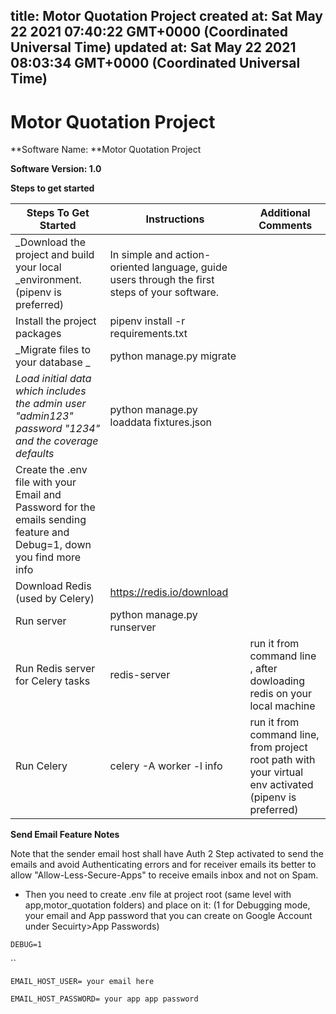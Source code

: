 
title: Motor Quotation Project
created at: Sat May 22 2021 07:40:22 GMT+0000 (Coordinated Universal Time)
updated at: Sat May 22 2021 08:03:34 GMT+0000 (Coordinated Universal Time)
---

# Motor Quotation Project

**Software Name: **Motor Quotation Project

**Software Version: 1.0**

**Steps to get started**

| **Steps To Get Started**                                                                               | **Instructions**                                                                              | **Additional Comments**                                                                                |
| ------------------------------------------------------------------------------------------------------ | --------------------------------------------------------------------------------------------- | ------------------------------------------------------------------------------------------------------ |
| \_Download the project and build your local \_environment. (pipenv is preferred)                       | In simple and action-oriented language, guide users through the first steps of your software. |                                                                                                        |
| Install the project packages                                                                           | pipenv install -r requirements.txt                                                          |                                                                                                        |
| _Migrate files to your database _                                                                      | python manage.py migrate                                                                      |                                                                                                        |
| _Load initial data which includes the admin user "admin123" password "1234" and the coverage defaults_ | python manage.py loaddata fixtures.json                                                       |                                                                                                        |
| Create the .env file with your Email and Password for the emails sending feature and Debug=1, down you find more info                      |                                                                                               |                                                                                                        |
| Download Redis (used by Celery)                                                                        | <https://redis.io/download>                                                                   |                                                                                                        |
| Run server                                                                                             | python manage.py runserver                                                                    |                                                                                                        |
| Run Redis server for Celery tasks                                                                      | redis-server                                                                                  | run it from command line , after dowloading redis on your local machine                                |
| Run Celery                                                                                             | celery -A <project-name-here> worker -l info                                                  | run it from command line, from project root path with your virtual env activated (pipenv is preferred) |

**Send Email Feature Notes**

Note that the sender email host shall have Auth 2 Step activated to send the emails and avoid Authenticating errors and for receiver emails its better to allow "Allow-Less-Secure-Apps" to receive emails inbox and not on Spam.

-   Then you need to create .env file at project root (same level with app,motor_quotation folders) and place on it: (1 for Debugging mode, your email and App password that you can create on Google Account under Secuirty>App Passwords)

`DEBUG=1`

\`\`

`EMAIL_HOST_USER= your email here`

`EMAIL_HOST_PASSWORD= your app app password`

          
